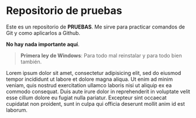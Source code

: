 # Repositorio de pruebas

Este es un repositorio de **PRUEBAS**. Me sirve para practicar comandos de Git y como aplicarlos a Github.

**No hay nada importante aquí**.


>**Primera ley de Windows**: Para todo mal reinstalar y para todo bien también.

Lorem ipsum dolor sit amet, consectetur adipisicing elit, sed do eiusmod
tempor incididunt ut labore et dolore magna aliqua. Ut enim ad minim veniam,
quis nostrud exercitation ullamco laboris nisi ut aliquip ex ea commodo
consequat. Duis aute irure dolor in reprehenderit in voluptate velit esse
cillum dolore eu fugiat nulla pariatur. Excepteur sint occaecat cupidatat non
proident, sunt in culpa qui officia deserunt mollit anim id est laborum.